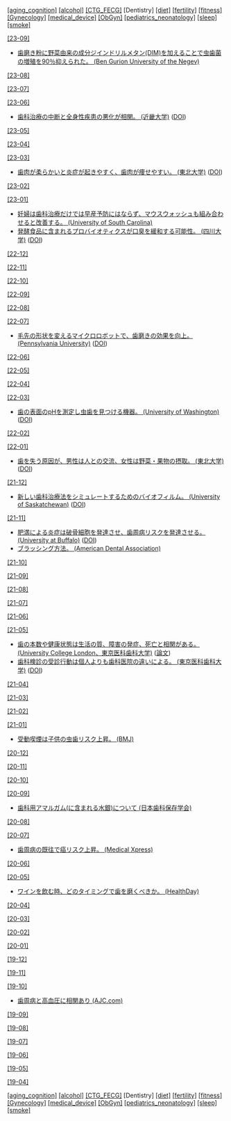 [\[aging_cognition\]](aging_cognition.md) [\[alcohol\]](alcohol.md) [\[CTG_FECG\]](CTG_FECG.md) \[Dentistry\] [\[diet\]](diet.md) [\[fertility\]](fertility.md) [\[fitness\]](fitness.md) [\[Gynecology\]](Gynecology.md) [\[medical_device\]](medical_device.md) [\[ObGyn\]](ObGyn.md) [\[pediatrics_neonatology\]](pediatrics_neonatology.md) [\[sleep\]](sleep.md) [\[smoke\]](smoke.md)

[\[23-09\]](2309.md)
* [歯磨き粉に野菜由来の成分ジインドリルメタン(DIM)を加えることで虫歯菌の増殖を90％抑えられた。 (Ben Gurion University of the Negev)](https://doi.org/10.3390/antibiotics12061017)

[\[23-08\]](2308.md)

[\[23-07\]](2307.md)

[\[23-06\]](2306.md)
* [歯科治療の中断と全身性疾患の悪化が相関。 (近畿大学)](https://www.carenet.com/news/general/hdnj/56440) ([DOI](https://doi.org/10.1038/s41415-023-5690-3))

[\[23-05\]](2305.md)

[\[23-04\]](2304.md)

[\[23-03\]](2303.md)
* [歯肉が柔らかいと炎症が起きやすく、歯肉が痩せやすい。 (東北大学)](https://www.dent.tohoku.ac.jp/news/view.html#!912) ([DOI](https://doi.org/10.1038/s41598-023-28541-z))

[\[23-02\]](2302.md)

[\[23-01\]](2301.md)
* [妊婦は歯科治療だけでは早産予防にはならず、マウスウォッシュも組み合わせると改善する。 (University of South Carolina)](https://doi.org/10.1001/jamanetworkopen.2022.47632)
* [発酵食品に含まれるプロバイオティクスが口臭を緩和する可能性。 (四川大学)](https://medicalxpress.com/news/2022-12-probiotic-bacteria-fermented-foods-dispel.html) ([DOI](http://dx.doi.org/10.1136/bmjopen-2022-060753))

[\[22-12\]](2212.md)

[\[22-11\]](2211.md)

[\[22-10\]](2210.md)

[\[22-09\]](2209.md)

[\[22-08\]](2208.md)

[\[22-07\]](2207.md)
* [毛先の形状を変えるマイクロロボットで、歯磨きの効果を向上。 (Pennsylvania University)](https://penntoday.upenn.edu/news/penn-dental-engineering-shapeshifting-microrobots-can-brush-and-floss-teeth) ([DOI](https://doi.org/10.1021/acsnano.2c01950))

[\[22-06\]](2206.md)

[\[22-05\]](2205.md)

[\[22-04\]](2204.md)

[\[22-03\]](2203.md)
* [歯の表面のpHを測定し虫歯を見つける機器。 (University of Washington)](https://www.washington.edu/news/2022/03/08/o-ph-a-new-uw-dental-tool-prototype-can-spot-the-acidic-conditions-that-lead-to-cavities/) ([DOI](https://doi.org/10.1109/TBME.2022.3153659))

[\[22-02\]](2202.md)

[\[22-01\]](2201.md)
* [歯を失う原因が、男性は人との交流、女性は野菜・果物の摂取。 (東北大学)](https://www.tohoku.ac.jp/japanese/2021/12/press20211220-01-dementia.html) ([DOI](https://doi.org/10.1177/00220345211049399))

[\[21-12\]](2112.md)
* [新しい歯科治療法をシミュレートするためのバイオフィルム。 (University of Saskatchewan)](https://news.usask.ca/articles/research/2021/usask-dentistry-research-team-proves-biofilm-method-can-be-used-to-inexpensively-test-new-tooth-decay-treatments.php) ([DOI](http://dx.doi.org/10.1016/j.mimet.2021.106386))

[\[21-11\]](2111.md)
* [肥満による炎症は破骨細胞を発達させ、歯周病リスクを発達させる。 (University at Buffalo)](http://www.buffalo.edu/news/releases/2021/11/011.html) ([DOI](https://doi.org/10.1177/00220345211040729))
* [ブラッシング方法。 (American Dental Association)](https://www.mouthhealthy.org/en/az-topics/b/brushing-your-teeth)

[\[21-10\]](2110.md)

[\[21-09\]](2109.md)

[\[21-08\]](2108.md)

[\[21-07\]](2107.md)

[\[21-06\]](2106.md)

[\[21-05\]](2105.md)
* [歯の本数や健康状態は生活の質、障害の発症、死亡と相関がある。 (University College London、東京医科歯科大学)](https://www.ucl.ac.uk/news/2021/may/tooth-loss-may-affect-ability-carry-out-everyday-tasks) ([論文](https://agsjournals.onlinelibrary.wiley.com/doi/10.1111/jgs.17021))
* [歯科検診の受診行動は個人よりも歯科医院の違いによる。 (東京医科歯科大学)](https://www.tmd.ac.jp/topics_detail/id=54694) ([DOI](https://doi.org/10.3390/ijerph18062816))

[\[21-04\]](2104.md)

[\[21-03\]](2103.md)

[\[21-02\]](2102.md)

[\[21-01\]](2101.md)
* [受動喫煙は子供の虫歯リスク上昇。 (BMJ)](https://www.bmj.com/content/351/bmj.h5397)

[\[20-12\]](2012.md)

[\[20-11\]](2011.md)

[\[20-10\]](2010.md)

[\[20-09\]](2009.md)
* [歯科用アマルガム(に含まれる水銀)について (日本歯科保存学会)](https://www.ousda.jp/cmsdesigner/data/entry/saisin_news/saisin_news.03922.00000002.pdf)

[\[20-08\]](2008.md)

[\[20-07\]](2007.md)
* [歯周病の既往で癌リスク上昇。 (Medical Xpress)](https://medicalxpress.com/news/2020-07-flossing-ties-gum-disease-higher.html)

[\[20-06\]](2006.md)

[\[20-05\]](2005.md)
* [ワインを飲む時、どのタイミングで歯を磨くべきか。 (HealthDay)](https://consumer.healthday.com/general-health-information-16/misc-alcohol-news-13/turning-to-wine-during-lockdown-here-s-how-to-protect-your-teeth-752744.html)

[\[20-04\]](2004.md)

[\[20-03\]](2003.md)

[\[20-02\]](2002.md)

[\[20-01\]](2001.md)

[\[19-12\]](1912.md)

[\[19-11\]](1911.md)

[\[19-10\]](1910.md)
* [歯周病と高血圧に相関あり (AJC.com)](https://www.ajc.com/news/world/people-with-gum-disease-more-likely-have-high-blood-pressure-study-says/ZkFNFbmlaZ7aEKJxIms15J/)

[\[19-09\]](1909.md)

[\[19-08\]](1908.md)

[\[19-07\]](1907.md)

[\[19-06\]](1906.md)

[\[19-05\]](1905.md)

[\[19-04\]](1904.md)

[\[aging_cognition\]](aging_cognition.md) [\[alcohol\]](alcohol.md) [\[CTG_FECG\]](CTG_FECG.md) \[Dentistry\] [\[diet\]](diet.md) [\[fertility\]](fertility.md) [\[fitness\]](fitness.md) [\[Gynecology\]](Gynecology.md) [\[medical_device\]](medical_device.md) [\[ObGyn\]](ObGyn.md) [\[pediatrics_neonatology\]](pediatrics_neonatology.md) [\[sleep\]](sleep.md) [\[smoke\]](smoke.md)
